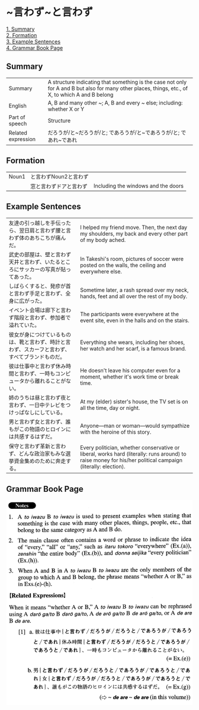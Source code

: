 # ~言わず~と言わず

[1. Summary](#summary)<br>
[2. Formation](#formation)<br>
[3. Example Sentences](#example-sentences)<br>
[4. Grammar Book Page](#grammar-book-page)<br>


## Summary

<table><tr>   <td>Summary</td>   <td>A structure indicating that something is the case not only for A and B but also for many other places, things, etc., of X, to which A and B belong</td></tr><tr>   <td>English</td>   <td>A, B and many other ~; A, B and every ~ else; including: whether X or Y</td></tr><tr>   <td>Part of speech</td>   <td>Structure</td></tr><tr>   <td>Related expression</td>   <td>だろうが/と~だろうが/と; であろうが/と~であろうが/と; であれ~であれ</td></tr></table>

## Formation

<table class="table"><tbody><tr class="tr head"><td class="td"><span class="bold">Noun<span class="subscript">1</span></span></td><td class="td"><span class="concept">と言わず</span><span>Noun<span class="subscript">2</span></span><span class="concept">と言わず</span></td><td class="td"></td></tr><tr class="tr"><td class="td"></td><td class="td"><span>窓</span><span class="concept">と言わず</span><span>ドア</span><span class="concept">と言わず</span></td><td class="td"><span>Including the windows and the doors</span></td></tr></tbody></table>

## Example Sentences

<table><tr>   <td>友達の引っ越しを手伝ったら、翌日肩と言わず腰と言わず体のあちこちが痛んだ。</td>   <td>I helped my friend move. Then, the next day my shoulders, my back and every other part of my body ached.</td></tr><tr>   <td>武史の部屋は、壁と言わず天井と言わず、いたるところにサッカーの写真が貼ってあった。</td>   <td>In Takeshi's room, pictures of soccer were posted on the walls, the ceiling and everywhere else.</td></tr><tr>   <td>しばらくすると、発疹が首と言わず手足と言わず、全身に広がった。</td>   <td>Sometime later, a rash spread over my neck, hands, feet and all over the rest of my body.</td></tr><tr>   <td>イベント会場は廊下と言わず階段と言わず、参加者で溢れていた。</td>   <td>The participants were everywhere at the event site, even in the halls and on the stairs.</td></tr><tr>   <td>彼女が身につけているものは、靴と言わず、時計と言わず、スカーフと言わず、すべてブランドものだ。</td>   <td>Everything she wears, including her shoes, her watch and her scarf, is a famous brand.</td></tr><tr>   <td>彼は仕事中と言わず休み時間と言わず、一時もコンピュータから離れることがない。</td>   <td>He doesn't leave his computer even for a moment, whether it's work time or break time.</td></tr><tr>   <td>姉のうちは昼と言わず夜と言わず、一日中テレビをつけっぱなしにしている。</td>   <td>At my (elder) sister's house, the TV set is on all the time, day or night.</td></tr><tr>   <td>男と言わず女と言わず、誰もがこの物語のヒロインには共感するはずだ。</td>   <td>Anyone—man or woman—would sympathize with the heroine of this story.</td></tr><tr>   <td>保守と言わず革新と言わず、どんな政治家もみな選挙資金集めのために奔走する。</td>   <td>Every politician, whether conservative or liberal, works hard (literally: runs around) to raise money for his/her political campaign (literally: election).</td></tr></table>

## Grammar Book Page

![](../img/Advancedと言わず～と言わず.png)

